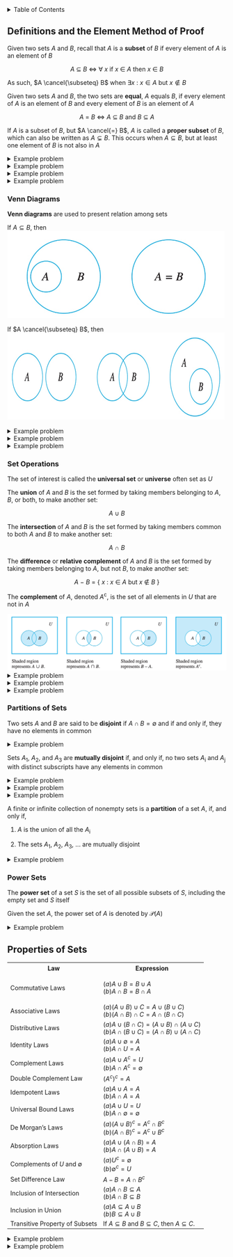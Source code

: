 <details>
<summary>Table of Contents</summary>
<ol>
  <li>
    <a href='#definitions-and-the-element-method-of-proof'>Definitions and the Element Method of Proof</a>
  </li>
  <li>
    <a href='#properties-of-sets'>Properties of Sets</a>
  </li>
</ol>
</details>

## Definitions and the Element Method of Proof
Given two sets $A$ and $B$, recall that $A$ is a <strong>subset</strong> of $B$ if every element of $A$ is an element of $B$

<div align="center">

$A$ $\subseteq$ $B$ $\iff$ $\forall$ $x$ if $x$ $\in$ $A$ then $x$ $\in$ $B$
</div>

As such, $A \cancel{\subseteq} B$ when $\exists x$ : $x \in A$ but $x \notin B$

Given two sets $A$ and $B$, the two sets are <strong>equal</strong>, $A$ equals $B$, if every element of $A$ is an element of $B$ and every element of $B$ is an element of $A$

<div align="center">

$A$ $=$ $B$ $\iff$ $A$ $\subseteq$ $B$ and $B$ $\subseteq$ $A$
</div>

If $A$ is a subset of $B$, but $A \cancel{=} B$, $A$ is called a <strong>proper subset</strong> of $B$, which can also be written as $A \subsetneq B$. This occurs when $A \subseteq B$, but at least one element of $B$ is not also in $A$

<details>
    <summary>Example problem</summary>

Let the universal set be $\mathbb{R}$, the set of all real numbers, and let $A = $ { $x \in \mathbb{R} | -3 \leq x \leq 0$ } $, B = $ { $x \in \mathbb{R} | -1 < x < 2$ } $, and C =$ { $x \in \mathbb{R} | 6 < x \leq 8$ }. Find each of the following:

<ol type="a">
  <li>

  $A \cup B$</li>
  <li>

  $A \cap B$</li>
  <li>

  $A$<sup>c</sup></li>
  <li>

  $A \cup C$</li>
  <li>

  $A \cap C$</li>
  <li>

  $B$<sup>c</sup></li>
  <li>

  $A$<sup>c</sup> $\cap B$<sup>c</sup></li>
  <li>

  $A$<sup>c</sup> $\cup B$<sup>c</sup></li>
  <li>

  $(A \cap B)$<sup>c</sup></li>
  <li>

  $(A \cup B)$<sup>c</sup></li>
</ol>
<ul>  
  <details>
    <summary>Solution</summary>

<ol type="a">
  <li>

  $A \cup B$ = { $x \in \mathbb{R} | -3 \leq x < 2$ }</li>
  <li>

  $A \cap B$ = { $x \in \mathbb{R} | -1 < x \leq 0$ }</li>
  <li>

  $A$<sup>c</sup> = { $x \in \mathbb{R} | x < 3$ or $x > 0$ }</li>
  <li>

  $A \cup C$ = { $x \in \mathbb{R} | -3 \leq x \leq 0$ or $6 < x \leq 8$ }</li>
  <li>

  $A \cap C$ = $\emptyset$</li>
  <li>

  $B$<sup>c</sup> = { $x \in \mathbb{R} | x \geq 2$ or $x \leq -1$ }</li>
  <li>

  $A$<sup>c</sup> $\cap B$<sup>c</sup> = { $x \in \mathbb{R} | x < -3$ or $x \geq 2$ }</li>
  <li>

  $A$<sup>c</sup> $\cup B$<sup>c</sup> = { $x \in \mathbb{R} | -1 \geq x$ or $x > 0$ }</li>
  <li>

  $(A \cap B)$<sup>c</sup> { $x \in \mathbb{R} | x \leq 1$ or $x > 0$ }</li>
  <li>

  $(A \cup B)$<sup>c</sup> { $x \in \mathbb{R} | -3 > x$ or $x \geq 2$ }</li>
</ol>
</details>
</ul>  
</details>

<details>
    <summary>Example problem</summary>

Let $S$ be the set of all strings of 0's and 1's of length 4, and let $A$ and $B$ be the following subsets of $S$

<div align="center">

$A = $ {$ 1000, 1101, 0101, 1100 $ }$ and $B = $ b{$ 0110, 1001, 1100, 0011 $ }
</div> 

Find each of the following:

<ol type="a">
  <li>

  $A \cap B$</li>
  <li>

  $A \cup B$</li>
  <li>

  $A - B$</li>
  <li>

  $B - A$</li>
</ol>
<ul>  
  <details>
    <summary>Solution</summary>

<ol type="a">
  <li>

  $A \cap B = $ {$ 1100 $ }</li>
  <li>

  $A \cup B = $ {$ 1000, 1101, 0101, 1100, 0110, 1001, 0011 $}</li>
  <li>

  $A - B = $ {$ 1000 1101, 0101 $}</li>
  <li>

  $B - A = $ { $0110, 1001, 0011$ }</li>
</ol>
</details>
</ul>  
</details>

<details>
    <summary>Example problem</summary>

Let $A = $ {a, b, c}, $B = $ {b, c, d}, $C =$ {b, c, e}

<ol type="a">
  <li>

  Find $A \cup (B \cap C), (A \cup B) \cap C,$ and $(A \cup B) \cap (A \cup C)$</li>
  <li>

  Find $A \cap (B \cup C), (A \cap B) \cup C,$ and $(A \cap B) \cup (A \cap C)$</li>
  <li>

  Find $(A - B) - C$ and $A - (B - C)$</li>
</ol>
<ul>  
  <details>
    <summary>Solution</summary>

<ol type="a">
  <li>

  $A \cup (B \cap C) = A \cup$ { $b, c$ } = { $a, b, c$ }<br />
  $A \cup (B \cap C) = $ { $a, b, c, d$ } $\cap C = $ { $b, c$ }<br />
  $(A \cup B) \cap (A \cup C) = $ { $a, b, c, d$ } $ \cup $ { $a, b, c, e$ } = { $a, b, c$ }</li>
  <li>

  $A \cap (B \cup C) = A \cap$ { $b, c, d, e$ } = { $b, c$ }<br />
  $(A \cap B) \cup C = $ { $b, c$ } $\cup C =$ { $b, c, e$ }<br />
  $(A \cap B) \cup (A \cap C) = { $b, c$ } $\cup$ { $b, c$ } = { $b, c$ }</li>
  <li>

  $(A - B) - C = $ { $a$ } - { $b, c, e$ } = { $a$ }<br />
  $A - (B - C) = $ { $a, b, c$ } - { $d$ } = { $a, b, c$ }</li>
</ol>
</details>
</ul>  
</details>

<details>
    <summary>Example problem</summary>

Let $B$<sub>i</sub> $ = $ { $x \in \mathbb{R} | 0 \leq x \leq i$ } for each integer $i = 1, 2, 3, 4$

<ol type="a">
  <li>

  Find $B$<sub>1</sub> $\cup B$<sub>2</sub> $\cup B$<sub>3</sub> $\cup B$<sub>4</sub></li>
  <li>

  Find $B$<sub>1</sub> $\cap B$<sub>2</sub> $\cap B$<sub>3</sub> $\cap B$<sub>4</sub></li>
  <li>

  Find $(A - B) - C$ and $A - (B - C)$</li>
</ol>
<ul>  
  <details>
    <summary>Solution</summary>

<ol type="a">
  <li>

  $A \cup (B \cap C) = A \cup $ { $b, c$ } = { $a, b, c$ }<br />
  $A \cup (B \cap C) = $ { $a, b, c, d$ } $\cap C = $ { $b, c$}<br />
  $(A \cup B) \cap (A \cup C) =$ { $a, b, c, d$ } $\cup $ { $a, b, c, e$ } = { $a, b, c$ }</li>
  <li>

  $A \cap (B \cup C) = A \cap $ { $b, c, d, e$ } = { $b, c$ }<br />
  $(A \cap B) \cup C = $ { $b, c$ } $\cup C =$ { $b, c, e$ }<br />
  $(A \cap B) \cup (A \cap C) = $ { $b, c$ } $\cup$ { $b, c$ } = { $b, c$ }</li>
  <li>

  $(A - B) - C = $ { $a$ } - { $b, c, e$ } = { $a$ }<br />
  $A - (B - C) = $ { $a, b, c$ } - { $d$ } = { $a, b, c$ }</li>
</ol>
</details>
</ul>  
</details>

### Venn Diagrams
<strong>Venn diagrams</strong> are used to present relation among sets

If $A \subseteq B$, then
<img width=500px, height=200px, src="Images/Diagrams/Diagram 1.png" alt="Diagram 1">

If $A \cancel{\subseteq} B$, then
<img width=500px, height=200px, src="Images/Diagrams/Diagram 2.png" alt="Diagram 2">

<details>
    <summary>Example problem</summary>

$U = ${$a, b, c, d, e, f, g, h, i, j$}<br />
$C = ${$d, e, g, i$}<br />
$Y =${$b, c, d, g, h, i$}<br />
$Z =${$a, b, e, h, i$}<br />

where $U$ is the universal set containing $X$, $Y$, and $Z$<br />

Determine the elements of

<div align="center">

$($ $X$ $-$ $($ $Z$ $\land$ $Y$ $)$ $)$<sup>C</sup>
</div>
<ul>  
  <details>
    <summary>Solution</summary>

<img width=500px, height=200px, src="Images/Example Problems/Diagram 3A.png" alt="Diagram 3A">
</details>
</ul>  
</details>

<details>
    <summary>Example problem</summary>

Select two of the following sets that are disjoin:<br />
$A \vee B$<sup>C</sup><br />
$A$<sup>C</sup> $\vee B$<br />
$A \land B$<sup>C</sup><br />
$A$
</div>
<ul>  
  <details>
    <summary>Solution</summary>

<img width=500px, height=200px, src="Images/Example Problems/Diagram 4A.png" alt="Diagram 4A">
</details>
</ul>  
</details>

<details>
    <summary>Example problem</summary>

Use a Venn diagram which regions correspond to the sets $C \land (B \vee A)$ and $B \vee (C \land A)$
</div>
<ul>  
  <details>
    <summary>Solution</summary>

<img width=500px, height=200px, src="Images/Example Problems/Diagram 5A.png" alt="Diagram 5A">
</details>
</ul>  
</details>

### Set Operations
The set of interest is called the <strong>universal set</strong> or <strong>universe</strong> often set as $U$

The <strong>union</strong> of $A$ and $B$ is the set formed by taking members belonging to $A$, $B$, or both, to make another set:

<div align="center">

$A$ $\cup$ $B$
</div>

The <strong>intersection</strong> of $A$ and $B$ is the set formed by taking members common to both $A$ and $B$ to make another set:

<div align="center">

$A$ $\cap$ $B$
</div>

The <strong>difference</strong> or <strong>relative complement</strong> of $A$ and $B$ is the set formed by taking members belonging to $A$, but not $B$, to make another set:

<div align="center">

$A$ $-$ $B$ = { $x$ : $x$ $\in$ $A$ but $x$ $\notin$ $B$ }
</div>

The <strong>complement</strong> of $A$, denoted $A$<sup>c</sup>, is the set of all elements in $U$ that are not in $A$

<img src="Images/Diagrams/Diagram 3.png" alt="Diagram 3">

<details>
    <summary>Example problem</summary>

Let $U = $ { $1, 2, 3, 4, 5, 6, 7$ } be the universal set containing $A = $ { $1, 3, 5, 7$ } and $B = $ { $4, 5, 6, 7$ }. Then find

<ol type="a">
  <li>

  $A \cup B$</li>
  <li>

  $A \cap B$</li>
  <li>

  $A - B$</li>
  <li>

  $B - A$</li>
  <li>

  $A$<sup>c</sup></li>
  <li>

  $B$<sup>c</sup></li>
  <li>

  $(A \cup B)$<sup>c</sup></li>
  <li>

  $(A \cap B)$<sup>c</sup></li>
  <li>

  $A$<sup>c</sup> $\cap B$<sup>c</sup></li>
  <li>

  $A$<sup>c</sup> $\cup B$<sup>c</sup></li>
</ol>
<ul>  
  <details>
    <summary>Solution</summary>

<img src="Images/Example Problems/Problem 1A.png" alt="Problem 1A">
</details>
</ul>  
</details>

<details>
    <summary>Example problem</summary>

Let $A = $ { $1, 3, 5, 7, 9$ }, $B = $ {$3, 6, 9$ }, and $C = $ { $2, 4, 6, 8$ }. Find each of the following

<ol type="a">
  <li>

  $A \cup B$</li>
  <li>

  $A \cap B$</li>
  <li>

  $A \cup C$</li>
  <li>

  $A \cap C$</li>
  <li>

  $A - B$</li>
  <li>

  $B - A$</li>
  <li>

  $B \cup C$</li>
  <li>

  $B \cap C$</li>
</ol>
<ul>  
  <details>
    <summary>Solution</summary>

<img src="Images/Example Problems/Problem 2A.png" alt="Problem 2A">
</details>
</ul>  
</details>

<details>
    <summary>Example problem</summary>

Select all statements below which are generally true for sets $A$, $B$, and $C$:<br />
<ul>
  <li>
  
  If $A \subset B$ and $B \land C = \empty$ then $C \land A = \empty$</li>
  <li>

  $(C \vee A)$<sup>C</sup> $- B = (A \vee B \vee C)<sup>C</sup></li>
  <li>

  If $A$<sup>C</sup> $\subset B$<sup>C</sup> then $B \subset A$</li>
  <li>  

  <li>

  $A - C = (A - B) \vee (B - C)$</li>
<ul>  
  <details>
    <summary>Solution</summary>

<img src="Images/Example Problems/Problem 6A.png" alt="Problem 6A">
</details>
</ul>  
</details>

### Partitions of Sets
Two sets $A$ and $B$ are said to be <strong>disjoint</strong> if $A \cap B = \emptyset$ and if and only if, they have no elements in common

<details>
    <summary>Example problem</summary>

Express the complement of (-3, 9) $\land$ [-5, 4]
<ul>  
  <details>
    <summary>Solution</summary>

<img src="Images/Example Problems/Problem 7A.png" alt="Problem 7A">
</details>
</ul>  
</details>

Sets $A$<sub>1</sub>, $A$<sub>2</sub>, and $A$<sub>3</sub> are <strong>mutually disjoint</strong> if, and only if, no two sets $A$<sub>i</sub> and $A$<sub>j</sub> with distinct subscripts have any elements in common

<details>
    <summary>Example problem</summary>

Let $B$<sub>i</sub> = { $x \in \mathbb{R} | 0 \leq x \leq i$ } for each integer $i = 1, 2, 3, 4$

<ol type="a">
  <li>

  Find $B$<sub>1</sub> $ \cup B$<sub>2</sub> $ \cup B$<sub>3</sub> $\cup B$<sub>4</sub></li>
  <li>

  Find $B$<sub>1</sub> $\cap B$<sub>2</sub> $\cap B$<sub>3</sub> $\cap B$<sub>4</sub></li>
</ol>
<ul>  
  <details>
    <summary>Solution</summary>

<ol type="a">
  <li>

  $B$<sub>1</sub> $ \cup B$<sub>2</sub> $ \cup B$<sub>3</sub> $\cup B$<sub>4</sub> $ = [0, 4]$</li>
  <li>

  $B$<sub>1</sub> $\cap B$<sub>2</sub> $\cap B$<sub>3</sub> $\cap B$<sub>4</sub> $ = [0, 1]$</li>
</ol>
None of the sets are disjoint because each set contains the real numbers ranging from [0, 1]
</details>
</ul>  
</details>

<details>
    <summary>Example problem</summary>

Let $V$<sub>i</sub> = { $x \in \mathbb{R} | -1 / i \leq x \leq 1/i$ } = [ $-1/i, 1/i$ ] for each positive integer $i$. Find each of the following:

<ol type="a">
  <li>

  $\bigcup_{i=1}^{4} V_i =$</li>
  <li>

  $\bigcap_{i=1}^{4} V_i =$</li>
  <li>

  Are $V$<sub>1</sub>, $V$<sub>2</sub>, $V$<sub>3</sub>, ... mutually disjoint?</li>
  <li>

  $\bigcup_{i=1}^{n} V_i = \\$</li>
  <li>

  $\bigcap_{i=1}^{n} V_i = \\$</li>
  <li>

  $\bigcup_{i=1}^{\infty} V_i = \\$</li>
  <li>

  $\bigcap_{i=1}^{\infty} V_i =$</li>
</ol>
<ul>  
  <details>
    <summary>Solution</summary>

<ol type="a">
  <li>

  $\bigcup_{i=1}^{4} V_i = [-1, 1]$</li>
  <li>

  $\bigcap_{i=1}^{4} V_i = [-1/4, 1/4]$</li>
  <li>The sets are not mutually disjoint because no two of the sets are disjoint</li>
  <li>

  $\bigcup_{i=1}^{n} V_i = [-1, 1]$</li>
  <li>

  $\bigcap_{i=1}^{n} V_i = [-1/n, 1/n]$</li>
  <li>

  $\bigcup_{i=1}^{\infty} V_i = [-1, 1]$</li>
  <li>

  $\bigcap_{i=1}^{\infty} V_i = (0)$</li>
</ol>
</details>
</ul>  
</details>

<details>
    <summary>Example problem</summary>

Let $V$<sub>i</sub> = { $x \in \mathbb{R} | 1 \leq x \leq 1 + 1/i$ } = [ $1, 1 + 1/i$ ] for each positive integer $i$. Find each of the following:

<ol type="a">
  <li>

  $\bigcup_{i=1}^{7} R_i =$</li>
  <li>

  $\bigcap_{i=1}^{4} R_i =$</li>
  <li>

  Are $R$<sub>1</sub>, $R$<sub>2</sub>, $R$<sub>3</sub>, ... mutually disjoint?</li>
  <li>

  $\bigcup_{i=1}^{n} R_i = \\$</li>
  <li>

  $\bigcap_{i=1}^{n} R_i = \\$</li>
  <li>

  $\bigcup_{i=1}^{\infty} R_i = \\$</li>
  <li>

  $\bigcap_{i=1}^{\infty} R_i =$</li>
</ol>
<ul>  
  <details>
    <summary>Solution</summary>

<ol type="a">
  <li>

  $\bigcup_{i=1}^{4} V_i = [-1, 1] = [1, 2]$</li>
  <li>

  $\bigcap_{i=1}^{4} V_i = [-1/4, 1/4] = [1, 8/7]$</li>
  <li>The sets are not mutually disjoint because no two of the sets are disjoint</li>
  <li>

  $\bigcup_{i=1}^{n} V_i = [1, 2]$</li>
  <li>

  $\bigcap_{i=1}^{n} V_i = [1, 1 + 1/n]$</li>
  <li>

  $\bigcup_{i=1}^{\infty} V_i = [-1, 2]$</li>
  <li>

  $\bigcap_{i=1}^{\infty} V_i = [1, 1]$</li>
</ol>
</details>
</ul>  
</details>

A finite or infinite collection of nonempty sets is a <strong>partition</strong> of a set $A$, if, and only if,
<ol>
  <li>

  $A$ is the union of all the $A$<sub>i</sub></li>
  <li>
  
  The sets $A$<sub>1</sub>, $A$<sub>2</sub>, $A$<sub>3</sub>, ... are mutually disjoint</li>
</ol>  

<details>
    <summary>Example problem</summary>
<ol type="a">
  <li>

  Is {{ $a, d, e$ }, { $b, c$ }, { $d, f$ }} a partition of { $a, b, c, d, e, f$ }</li>
  <li>

  Is {{ $w, x, v$ }, { $u y q$ }, { $p, z$ }} a partition of { $p, q, u, v, w, x, y, z$ }</li>
  <li>

  Is {{ $5, 4$ }, { $7, 2$ }, { $1, 3, 4$ }, { $6, 8$ }} a partition of {{ $1, 2, 3, 4, 5, 6, 7, 8$ }}</li>
  <li>
  
  Is {{ $3, 7, 8$ }, { $2, 9$ }, { $1, 4, 5$ }} a partition of { $1, 2, 3, 4, 5, 6, 7, 8, 9$ }</li>
  <li>

  is {{ $1, 5$ }, { $4, 7$ }, { $2, 8, 6, 3$ }} a partition of { $1, 2, 3, 4, 5, 6, 7, 8$ }</li>
  <li>

  $\bigcup_{i=1}^{\infty} R_i = \\$</li>
  <li>

  $\bigcap_{i=1}^{\infty} R_i =$</li>
</ol>
<ul>  
  <details>
    <summary>Solution</summary>

<ol type="a">
  <li>It is not a partition because the sets are not mutually disjoint</li>
  <li>Yes it is partition</li>
  <li>The sets are not mutually disjoint because no two of the sets are disjoint</li>
  <li>It is not a partition because the sets are not mutually disjoint</li>
  <li>It is not a partition because the element 6 is not a member of any of the other sets</li>
  <li>Yes</li>
</ol>
</details>
</ul>  
</details>

### Power Sets
The <strong>power set</strong> of a set $S$ is the set of all possible subsets of $S$, including the empty set and $S$ itself

Given the set $A$, the power set of $A$ is denoted by $\mathcal{P}(A)$

<details>
    <summary>Example problem</summary>

Let $X = $ { $a, b, c$ }. Define a relation $J$ on $\mathcal{P}(X)$ as follows:<br /><br />
For all sets $A$ and $B$ in $\mathcal{P}(X)$,<br />$A J B \iff A \cap B \cancel{=} \emptyset$

<ol type="a">
  <li>
  
  Is { $a$ } $J$ { $c$ }</li>
  <li>
  
  Is { $a, b$ } $J$ { $b, c$ }</li>
  <li>
  
  Is { $a, b$ } $J$ { $a, b, c$ }</li>
</ol>  
<ul>  
  <details>
    <summary>Solution</summary>

<ol type="a">
  <li>No</li>
  <li>Yes</li>
  <li>Yes</li> 
</ol>
</details>
</ul>  
</details>

## Properties of Sets
<body>
    <table>
        <tr>
            <th>Law</th>
            <th>Expression</th>
        </tr>
        <tr>
            <td>Commutative Laws</td>
            <td>

$(a) A \cup B = B \cup A$<br />
$(b) A \cap B = B \cap A$
            </td>
        </tr>
        <tr>
            <td>Associative Laws</td>
            <td>
                $(a) (A \cup B) \cup C = A \cup (B \cup C)$ <br>
                $(b) (A \cap B) \cap C = A \cap (B \cap C)$
            </td>
        </tr>
        <tr>
            <td>Distributive Laws</td>
            <td>
                $(a) A \cup (B \cap C) = (A \cup B) \cap (A \cup C)$<br>
                $(b) A \cap (B \cup C) = (A \cap B) \cup (A \cap C)$
            </td>
        </tr>
        <tr>
            <td>Identity Laws</td>
            <td>
                $(a) A \cup \emptyset = A$<br>
                $(b) A \cap U = A$
            </td>
        </tr>
        <tr>
            <td>Complement Laws</td>
            <td>
                $(a) A \cup A^c = U$<br>
                $(b) A \cap A^c = \emptyset$
            </td>
        </tr>
        <tr>
            <td>Double Complement Law</td>
            <td>$(A^c)^c = A$</td>
        </tr>
        <tr>
            <td>Idempotent Laws</td>
            <td>
                $(a) A \cup A = A$<br>
                $(b) A \cap A = A$
            </td>
        </tr>
        <tr>
            <td>Universal Bound Laws</td>
            <td>
                $(a) A \cup U = U$<br>
                $(b) A \cap \emptyset = \emptyset$
            </td>
        </tr>
        <tr>
            <td>De Morgan’s Laws</td>
            <td>
                $(a) (A \cup B)^c = A^c \cap B^c$ <br>
                $(b) (A \cap B)^c = A^c \cup B^c$
            </td>
        </tr>
        <tr>
            <td>Absorption Laws</td>
            <td>
                $(a) A \cup (A \cap B) = A$<br>
                $(b) A \cap (A \cup B) = A$
            </td>
        </tr>
        <tr>
            <td>Complements of $U$ and $\emptyset$</td>
            <td>
                $(a) U^c = \emptyset$<br>
                $(b) \emptyset^c = U$
            </td>
        </tr>
        <tr>
            <td>Set Difference Law</td>
            <td>$A - B = A \cap B^c$</td>
        </tr>
        <tr>
            <td>Inclusion of Intersection</td>
            <td>
                $(a) A \cap B \subseteq A$<br>
                $(b) A \cap B \subseteq B$
            </td>
        </tr>
        <tr>
            <td>Inclusion in Union</td>
            <td>
                $(a) A \subseteq A \cup B$<br>
                $(b) B \subseteq A \cup B$
            </td>
        </tr>
        <tr>
            <td>Transitive Property of Subsets</td>
            <td>If $A \subseteq B$ and $B \subseteq C$, then $A \subseteq C$.</td>
        </tr>
    </table>
</body>

<details>
    <summary>Example problem</summary>

Prove that $(A - B) \cap (C - B) \subseteq (A \cap C) - B$
<ul>  
  <details>
    <summary>Solution</summary>

$x \in A - B$ and $x \in C - B \quad$ By definition of intersection<br />
$(A \cap B^c) \cap (C \cap B^c) \quad$ By Set Difference Law<br />
Thus, $x \in A \cap C$ and $x \notin B$ by 
</details>
</ul>  
</details>

<details>
    <summary>Example problem</summary>

Prove that $(A \cap C) - B \subseteq (A - B) \cap (C - B)$
<ul>  
  <details>
    <summary>Solution</summary>

$x \in A \cap C$ and $x \notin B$ By definition of set difference<br />
Thus, bu definition of intersection, $x \in A$ and $x \in C$, and, in addition, $x \notin B$<br />
Hence, both $x \in A$ and $x \in B$ and also $x \in C$ and $x \notin B$<br />
So by definition of set difference, $x \in A - B$ and $x \in C - B$<br />
By definition of intersection, $x \in (A - B) \cap (C - B) \quad$<br />
Hence, $(A \cap C) - B \subseteq (A - B) \cap (C - B) \quad$ by definition of subset</details>
</ul>  
</details>
